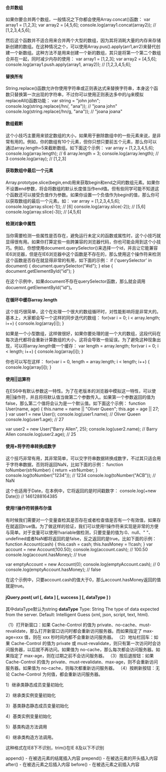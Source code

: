 #### 合并数组
如果你要合并两个数组，一般情况之下你都会使用Array.concat()函数：
var array1 = [1,2,3];
var array2 = [4,5,6];
console.log(array1.concat(array2)); // [1,2,3,4,5,6];

然后这个函数并不适合用来合并两个大型的数组，因为其将消耗大量的内存来存储新创建的数组。在这种情况之个，可以使用Array.pus().apply(arr1,arr2)来替代创建一个新数组。这种方法不是用来创建一个新的数组，其只是将第一个第二个数组合并在一起，同时减少内存的使用：
var array1 = [1,2,3];
var array2 = [4,5,6];
console.log(array1.push.apply(array1, array2)); // [1,2,3,4,5,6];
#### 替换所有
String.replace()函数允许你使用字符串或正则表达式来替换字符串，本身这个函数只替换第一次出现的字符串，不过你可以使用正则表达多中的/g来模拟replaceAll()函数功能：
var string = "john john";
console.log(string.replace(/hn/, "ana")); // "joana john"
console.log(string.replace(/hn/g, "ana")); // "joana joana"

#### 数组截断
这个小技巧主要用来锁定数组的大小，如果用于删除数组中的一些元素来说，是非常有用的。例如，你的数组有10个元素，但你只想只要前五个元素，那么你可以通过array.length=5来截断数组。如下面这个示例：
var array = [1,2,3,4,5,6];
console.log(array.length); // 6
array.length = 3;
console.log(array.length); // 3
console.log(array); // [1,2,3]
#### 获取数组中最后一个元素
Array.prototype.slice(begin,end)用来获取begin和end之间的数组元素。如果你不设置end参数，将会将数组的默认长度值当作end值。但有些同学可能不知道这个函数还可以接受负值作为参数。如果你设置一个负值作为begin的值，那么你可以获取数组的最后一个元素。如：
var array = [1,2,3,4,5,6];
console.log(array.slice(-1)); // [6]
console.log(array.slice(-2)); // [5,6]
console.log(array.slice(-3)); // [4,5,6]
#### 检测对象中属性
当你需要检测一些属性是否存在，避免运行未定义的函数或属性时，这个小技巧就显得很有用。如果你打算定些一些跨兼容的浏览器代码，你也可能会用到这个小技巧。例如，你想使用document.querySelector()来选择一个id，并且让它能兼容IE6浏览器，但是在IE6浏览器中这个函数是不存在的，那么使用这个操作符来检测这个函数是否存在就显得非常的有用，如下面的示例：
if ('querySelector' in document) {
    document.querySelector("#id");
} else {
    document.getElementById("id");
}

在这个示例中，如果document不存在querySelector函数，那么就会调用docuemnt.getElementById("id")。
#### 在循环中缓存array.length
这个技巧很简单，这个在处理一个很大的数组循环时，对性能影响将是非常大的。基本上，大家都会写一个这样的同步迭代的数组：
for(var i = 0; i < array.length; i++) {
    console.log(array[i]);
}

如果是一个小型数组，这样做很好，如果你要处理的是一个大的数组，这段代码在每次迭代都将会重新计算数组的大小，这将会导致一些延误。为了避免这种现象出现，可以将array.length做一个缓存：
var length = array.length;
for(var i = 0; i < length; i++) {
    console.log(array[i]);
}

你也可以写在这样：
for(var i = 0, length = array.length; i < length; i++) {
    console.log(array[i]);
}
#### 使用||运算符
在ES6中有默认参数这一特性。为了在老版本的浏览器中模拟这一特性，可以使用||操作符，并且将将默认值当做第二个参数传入。如果第一个参数返回的值为false，那么第二个值将会认为是一个默认值。如下面这个示例：
function User(name, age) {
    this.name = name || "Oliver Queen";
    this.age = age || 27;
}
var user1 = new User();
console.log(user1.name); // Oliver Queen
console.log(user1.age); // 27

var user2 = new User("Barry Allen", 25);
console.log(user2.name); // Barry Allen
console.log(user2.age); // 25
#### 使用+将字符串转换成数字
这个技巧非常有用，其非常简单，可以交字符串数据转换成数字，不过其只适合用于字符串数据，否则将返回NaN，比如下面的示例：
function toNumber(strNumber) {
    return +strNumber;
}
console.log(toNumber("1234")); // 1234
console.log(toNumber("ACB")); // NaN

这个也适用于Date，在本例中，它将返回的是时间戳数字：
console.log(+new Date()) // 1461288164385
#### 使用!!操作符转换布尔值
有时候我们需要对一个变量查检其是否存在或者检查值是否有一个有效值，如果存在就返回true值。为了做这样的验证，我们可以使用!!操作符来实现是非常的方便与简单。对于变量可以使用!!variable做检测，只要变量的值为:0、null、" "、undefined或者NaN都将返回的是false，反之返回的是true。比如下面的示例：
function Account(cash) {
    this.cash = cash;
    this.hasMoney = !!cash;
}
var account = new Account(100.50);
console.log(account.cash); // 100.50
console.log(account.hasMoney); // true

var emptyAccount = new Account(0);
console.log(emptyAccount.cash); // 0
console.log(emptyAccount.hasMoney); // false

在这个示例中，只要account.cash的值大于0，那么account.hasMoney返回的值就是true。

#### jQuery.post( url [, data ] [, success ] [, dataType ] )
其中dataType默认为string 
**dataType**
Type: String
The type of data expected from the server. Default: Intelligent Guess (xml, json, script, text, html).

（1）打开新窗口：如果 Cache-Control 的值为 private、no-cache、must-revalidate，那么打开新窗口访问时都会重新访问服务器。而如果指定了 max-age=xxx 值，则在 xxx 秒时间内都不会重新访问服务器。
      （2）地址栏回车：如果 Cache-Control 的值为 private 或 must-revalidate，则只有第一次访问时会访问服务器，以后就不再访问。如果值为 no-cache，那么每次都会访问服务器。如果指定了 max-age，则在过期之前不会访问服务器。
      （3）按后退按钮：如果 Cache-Control 的值为 private、must-revalidate、max-age，则不会重新访问服务器。如果值为 no-cache，则每次都重新访问服务器。
      （4）按刷新按钮：无论 Cache-Control 为何值，都会重新访问服务器。


1）继承类静态成员变量初始化
 
2）继承类实例变量初始化 

3）基类静态静态成员变量初始化 

4）基类实例变量初始化 

5）基类构造方法调用
 
6）继承类构造方法调用。 

<span/>这种格式在IE8下不识别，trim()在IE 8及以下不识别


append() - 在被选元素的结尾插入内容
prepend() - 在被选元素的开头插入内容
after() - 在被选元素之后插入内容
before() - 在被选元素之前插入内容